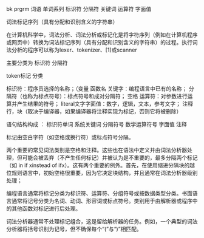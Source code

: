 bk prgrm 词语 单词系列 标识符 分隔符 关键词 运算符 字面值


词法标记序列（具有分配和识别含义的字符串）

在计算机科学中，词法分析、词法分析或标记化是将字符序列（例如在计算机程序或网页中）转换为词法标记序列（具有分配和识别含义的字符串）的过程。执行词法分析的程序可以称为lexer、tokenizer、[1]或scanner


主要分类为  标识符 分隔符


token标记 分类

标识符：程序员选择的名称；（变量  函数名 
关键字：编程语言中已有的名称；
分隔符（也称为标点符号）：标点符号和成对分隔符； 空格 
运算符：对参数进行运算并产生结果的符号；
literal文字字面值：数字，逻辑，文本，参考文字；
注释   行，块（取决于编译器，如果编译器将注释实现为标记，否则它将被删除）


语句结构构成  ：  标识符单词  系统关键词 分隔符号  数学运算符号  字面值 注释



标记由空白字符（如空格或换行符）或标点符号分隔。


两个重要的常见词法类别是空格和注释。这些也在语法中定义并由词法分析器处理，但可能会被丢弃（不产生任何标记）并被认为是不重要的，最多分隔两个标记（如 in if xinstead of ifx）。这有两个重要的例外。首先，在使用缩进分隔块的越位规则语言中，初始空格很重要，因为它决定块结构，并且通常在词法分析器级别处理；



编程语言通常将标记分类为标识符、运算符、分组符号或按数据类型分类。书面语言通常将记号分类为名词、动词、形容词或标点符号。类别用于由解析器或程序中的其他函数对标记进行后处理。

词法分析器通常不处理标记组合，这是留给解析器的任务。例如，一个典型的词法分析器将括号识别为记号，但不确保每个“(”与“)”相匹配。